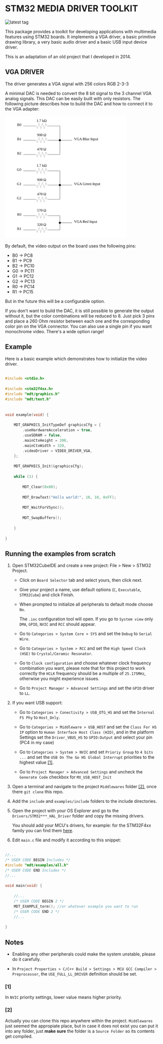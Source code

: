 # STM32 MEDIA DRIVER TOOLKIT

![latest tag](https://img.shields.io/github/v/tag/joecarl/stm32-media-driver-toolkit.svg?color=brightgreen)

This package provides a toolkit for developing applications with multimedia features using STM32 boards.
It implements a VGA driver, a basic primitive drawing library, a very basic audio driver and a basic USB input device driver.

This is an adaptation of an old project that I developed in 2014.

## VGA DRIVER

The driver generates a VGA signal with 256 colors RGB 2-3-3

A minimal DAC is needed to convert the 8 bit signal to the 3 channel VGA analog signals. This DAC can be easily built with only resistors.
The following picture describes how to build the DAC and how to connect it to the VGA adapter:

<img alt="DAC circuit schematics" src="./docs/dac-schematics.svg" width="400" style=" border-radius: 5px">

By default, the video output on the board uses the following pins:

- B0 -> PC8
- B1 -> PC9
- B2 -> PC10
- G0 -> PC11
- G1 -> PC12
- G2 -> PC13
- R0 -> PC14
- R1 -> PC15

But in the future this will be a configurable option.

If you don't want to build the DAC, it is still possible to generate the output without it, but the color combinations will be reduced to 8. Just pick 3 pins and place a 260 Ohm resistor between each one and the corresponding color pin on the VGA connector. You can also use a single pin if you want monochrome video. There's a wide option range!

## Example

Here is a basic example which demonstrates how to initialize the video driver.

```c

#include <stdio.h>

#include <stm32f4xx.h>
#include "mdt/graphics.h"
#include "mdt/text.h"


void example(void) {

    MDT_GRAPHICS_InitTypeDef graphicsCfg = {
        .useHardwareAcceleration = true,
        .useSDRAM = false,
        .mainCtxHeight = 200,
        .mainCtxWidth = 320,
        .videoDriver = VIDEO_DRIVER_VGA,
    };

    MDT_GRAPHICS_Init(&graphicsCfg);

    while (1) {

        MDT_Clear(0x00);
        
        MDT_DrawText("Hello world!", 10, 10, 0xFF);
        
        MDT_WaitForVSync();
        
        MDT_SwapBuffers();

    }

}

```

## Running the examples from scratch

1. Open STM32CubeIDE and create a new project: File > New > STM32 Project.

    - Click on `Board Selector` tab and select yours, then click next.

    - Give your project a name, use default options (`C`, `Executable`, `STM32Cube`) and click Finish.

    - When prompted to initialize all peripherals to default mode choose `No`.

      The `.ioc` configuration tool will open. If you go to `System view` only `DMA`, `GPIO`, `NVIC` and `RCC` should appear.

    - Go to `Categories > System Core > SYS` and set the `Debug` to `Serial Wire`.

    - Go to `Categories > System > RCC` and set the `High Speed Clock (HSE)` to `Crystal/Ceramic Resonator`.

    - Go to `Clock configuration` and choose whatever clock frequency combination you want, please note that for this project to work correctly the `HCLK` frequency should be a multiple of `25.175MHz`, otherwise you might experience issues.

    - Go to `Project Manager > Advanced Settings` and set the `GPIO` driver to `LL`.

1. If you want USB support:
  
    - Go to `Categories > Conectivity > USB_OTG_HS` and set the `Internal FS Phy` to `Host_Only`.

    - Go to `Categories > Middleware > USB_HOST` and set the `Class For HS IP` option to `Human Interface Host Class (HID)`, and in the platform Settings set the `Driver_VBUS_HS` to `GPIO:Output` and select your pin (PC4 in my case)

    - Go to `Categories > System > NVIC` and set `Prioriy Group` to `4 bits ...` and set the `USB On The Go HS Global Interrupt` priorities to the highest value [[1]](#1).

    - Go to `Project Manager > Advanced Settings` and uncheck the `Generate Code` checkbox for `MX_USB_HOST_Init`

1. Open a terminal and navigate to the project `Middlewares` folder [[2]](#2), once there `git clone` this repo.

1. Add the `include` and `examples/include` folders to the include directories.

1. Open the project with your OS Explorer and go to the `Drivers/STM32***_HAL_Driver` folder and copy the missing drivers.

    You should add your MCU's drivers, for example: for the STM32F4xx family you can find them [here](https://github.com/STMicroelectronics/stm32f4xx_hal_driver).

1. Edit `main.c` file and modify it according to this snippet:

```c

//...
/* USER CODE BEGIN Includes */
#include "mdt/examples/all.h"
/* USER CODE END Includes */
//...

void main(void) {

    //...
    /* USER CODE BEGIN 2 */
    MDT_EXAMPLE_term(); //or whatever example you want to run
    /* USER CODE END 2 */
    //...
    
}

```

## Notes

- Enabling any other peripherals could make the system unstable, please do it carefully.

- In `Project Properties > C/C++ Build > Settings > MCU GCC Compiler > Preprocessor`, the `USE_FULL_LL_DRIVER` definition should be set.

### [1]

In `NVIC` priority settings, lower value means higher priority.

### [2]

Actually you can clone this repo anywhere within the project. `Middlewares` just seemed the appropiate place, but in case it does not exist you can put it into any folder, just **make sure** the folder is a `Source Folder` so its contents get compiled.
